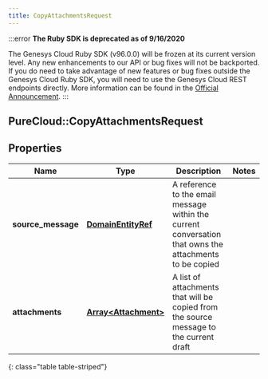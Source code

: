 ```yaml
---
title: CopyAttachmentsRequest
---
```


:::error
**The Ruby SDK is deprecated as of 9/16/2020**

The Genesys Cloud Ruby SDK (v96.0.0) will be frozen at its current version level. Any new enhancements to our API or bug fixes will not be backported. If you do need to take advantage of new features or bug fixes outside the Genesys Cloud Ruby SDK, you will need to use the Genesys Cloud REST endpoints directly. More information can be found in the [Official Announcement](https://developer.mypurecloud.com/forum/t/announcement-genesys-cloud-ruby-sdk-end-of-life/8850).
:::


## PureCloud::CopyAttachmentsRequest

## Properties

|Name | Type | Description | Notes|
|------------ | ------------- | ------------- | -------------|
| **source_message** | [**DomainEntityRef**](DomainEntityRef.html) | A reference to the email message within the current conversation that owns the attachments to be copied | |
| **attachments** | [**Array&lt;Attachment&gt;**](Attachment.html) | A list of attachments that will be copied from the source message to the current draft | |
{: class="table table-striped"}


